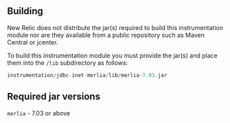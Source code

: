 ## Building

New Relic does not distribute the jar(s) required to build this instrumentation module nor are they available from a public repository such as Maven Central or jcenter.

To build this instrumentation module you must provide the jar(s) and place them into the `/lib` subdirectory as follows:

```groovy
instrumentation/jdbc-inet-merlia/lib/merlia-7.03.jar
```

## Required jar versions 
`merlia` - 7.03 or above
